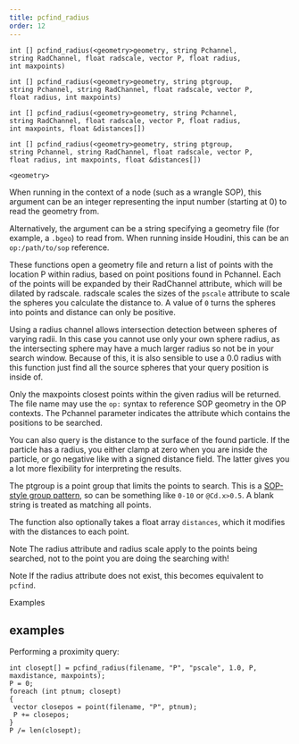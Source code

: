 ```yaml
---
title: pcfind_radius
order: 12
---
```

`int [] pcfind_radius(<geometry>geometry, string Pchannel, string RadChannel, float radscale, vector P, float radius, int maxpoints)`

`int [] pcfind_radius(<geometry>geometry, string ptgroup, string Pchannel, string RadChannel, float radscale, vector P, float radius, int maxpoints)`

`int [] pcfind_radius(<geometry>geometry, string Pchannel, string RadChannel, float radscale, vector P, float radius, int maxpoints, float &distances[])`

`int [] pcfind_radius(<geometry>geometry, string ptgroup, string Pchannel, string RadChannel, float radscale, vector P, float radius, int maxpoints, float &distances[])`

`<geometry>`

When running in the context of a node (such as a wrangle SOP), this argument can be an integer representing the input number (starting at 0) to read the geometry from.

Alternatively, the argument can be a string specifying a geometry file (for example, a `.bgeo`) to read from. When running inside Houdini, this can be an `op:/path/to/sop` reference.

These functions open a geometry file and return a list of points with the
location P within radius, based on point positions found in
Pchannel. Each of the points will be expanded by their RadChannel
attribute, which will be dilated by radscale. radscale scales the sizes of the `pscale` attribute to scale the spheres you calculate the distance to. A value of `0` turns the spheres into points and distance can only be positive.

Using a radius channel allows intersection detection between spheres of varying radii. In this case you cannot use only your own sphere radius, as the intersecting sphere may have a much larger radius so not be in your search window. Because of this, it is also sensible to use a 0.0 radius with this function just find all the source spheres that your query position is inside of.

Only the maxpoints closest points within the given radius
will be returned. The file name may use the `op:` syntax to reference SOP
geometry in the OP contexts. The Pchannel parameter indicates the
attribute which contains the positions to be searched.

You can also query is the distance to the surface of the found particle. If the particle has a radius, you either clamp at zero when you are inside the particle, or go negative like with a signed distance field. The latter gives you a lot more flexibility for interpreting the results.

The ptgroup is a point group that limits the points to search. This is a [SOP-style group pattern](../../model/groups.html#manual), so can be something like `0-10` or `@Cd.x>0.5`. A blank string is treated as matching all points.

The function also optionally takes a float array `distances`, which it modifies with the distances to each point.

Note
The radius attribute and radius scale apply to the points being searched, not to the point you are doing the searching with!

Note
If the radius attribute does not exist, this becomes equivalent to `pcfind`.

Examples

## examples

Performing a proximity query:

```vex
int closept[] = pcfind_radius(filename, "P", "pscale", 1.0, P, maxdistance, maxpoints);
P = 0;
foreach (int ptnum; closept)
{
 vector closepos = point(filename, "P", ptnum);
 P += closepos;
}
P /= len(closept);

```
